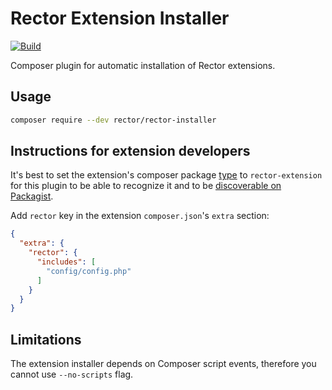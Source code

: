 # Rector Extension Installer
[![Build](https://github.com/rectorphp/rector-installer/workflows/CI/badge.svg)](https://github.com/rectorphp/rector-installer/actions)

Composer plugin for automatic installation of Rector extensions.

## Usage

```bash
composer require --dev rector/rector-installer
```

## Instructions for extension developers

It's best to set the extension's composer package [type](https://getcomposer.org/doc/04-schema.md#type) to `rector-extension` for this plugin to be able to recognize it and to be [discoverable on Packagist](https://packagist.org/explore/?type=rector-extension).

Add `rector` key in the extension `composer.json`'s `extra` section:

```json
{
  "extra": {
    "rector": {
      "includes": [
        "config/config.php"
      ]
    }
  }
}
```

## Limitations

The extension installer depends on Composer script events, therefore you cannot use `--no-scripts` flag.